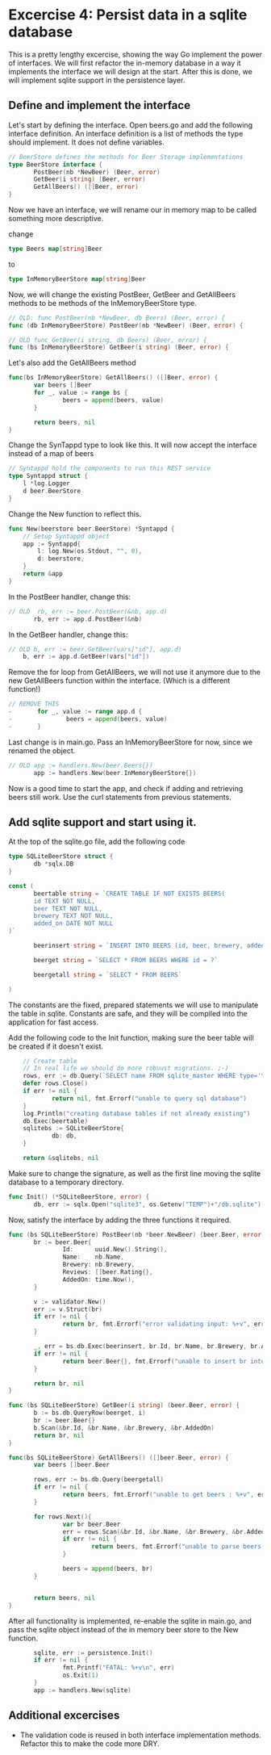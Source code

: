 # Excercise 4: Persist data in a sqlite database

This is a pretty lengthy excercise, showing the way Go implement the power of interfaces. We will first refactor the in-memory database in a way it implements the interface we will design at the start. After this is done, we will implement sqlite support in the persistence layer.

## Define and implement the interface

Let's start by defining the interface. Open beers.go and add the following interface definition. An interface definition is a list of methods the type should implement. It does not define variables.

```go
// BeerStore defines the methods for Beer Storage implementations
type BeerStore interface {
       PostBeer(nb *NewBeer) (Beer, error)
       GetBeer(i string) (Beer, error)
       GetAllBeers() ([]Beer, error)
}
```

Now we have an interface, we will rename our in memory map to be called something more descriptive.

change

```go
type Beers map[string]Beer
```

to

```go
type InMemoryBeerStore map[string]Beer
```

Now, we will change the existing PostBeer, GetBeer and GetAllBeers methods to be methods of the InMemoryBeerStore type.

```go
// OLD: func PostBeer(nb *NewBeer, db Beers) (Beer, error) {
func (db InMemoryBeerStore) PostBeer(nb *NewBeer) (Beer, error) {
```

```go
// OLD func GetBeer(i string, db Beers) (Beer, error) {
func (bs InMemoryBeerStore) GetBeer(i string) (Beer, error) {
```

Let's also add the GetAllBeers method

```go
func(bs InMemoryBeerStore) GetAllBeers() ([]Beer, error) {
       var beers []Beer
       for _, value := range bs {
               beers = append(beers, value)
       }

       return beers, nil
}
```

Change the SynTappd type to look like this. It will now accept the interface instead of a map of beers

```go
// Syntappd hold the components to run this REST service
type Syntappd struct {
    l *log.Logger
    d beer.BeerStore
}
```

Change the New function to reflect this.

```go
func New(beerstore beer.BeerStore) *Syntappd {
    // Setup Syntappd object
    app := Syntappd{
        l: log.New(os.Stdout, "", 0),
        d: beerstore,
    }
    return &app
}
```

In the PostBeer handler, change this:

```go
// OLD  rb, err := beer.PostBeer(&nb, app.d)
       rb, err := app.d.PostBeer(&nb)
```

In the GetBeer handler, change this:

```go
// OLD b, err := beer.GetBeer(vars["id"], app.d)
    b, err := app.d.GetBeer(vars["id"])
``` 

Remove the for loop from GetAllBeers, we will not use it anymore due to the new GetAllBeers function within the interface. (Which is a different function!)

```go
// REMOVE THIS
-       for _, value := range app.d {
-               beers = append(beers, value)
-       }
```

Last change is in main.go. Pass an InMemoryBeerStore for now, since we renamed the object.

```go
// OLD app := handlers.New(beer.Beers{})
       app := handlers.New(beer.InMemoryBeerStore{})
```

Now is a good time to start the app, and check if adding and retrieving beers still work. Use the curl statements from previous statements.

## Add sqlite support and start using it.

At the top of the sqlite.go file, add the following code

```go
type SQLiteBeerStore struct {
       db *sqlx.DB
}

const (
       beertable string = `CREATE TABLE IF NOT EXISTS BEERS(
       id TEXT NOT NULL,
       beer TEXT NOT NULL,
       brewery TEXT NOT NULL,
       added_on DATE NOT NULL
)`

       beerinsert string = `INSERT INTO BEERS (id, beer, brewery, added_on) VALUES (?, ?, ?, ?)`

       beerget string = `SELECT * FROM BEERS WHERE id = ?`

       beergetall string = `SELECT * FROM BEERS`

)
```

The constants are the fixed, prepared statements we will use to manipulate the table in sqlite. Constants are safe, and they will be compiled into the application for fast access.

Add the following code to the Init function, making sure the beer table will be created if it doesn't exist.

```go
    // Create table
    // In real life we should do more robuust migrations. ;-)
    rows, err := db.Query(`SELECT name FROM sqlite_master WHERE type='table' AND name='BEER';`)
    defer rows.Close()
    if err != nil {
            return nil, fmt.Errorf("unable to query sql database")
    }
    log.Println("creating database tables if not already existing")
    db.Exec(beertable)
    sqlitebs := SQLiteBeerStore{
            db: db,
    }

    return &sqlitebs, nil
```

Make sure to change the signature, as well as the first line moving the sqlite database to a temporary directory.

```go
func Init() (*SQLiteBeerStore, error) {
       db, err := sqlx.Open("sqlite3", os.Getenv("TEMP")+"/db.sqlite")
``` 

Now, satisfy the interface by adding the three functions it required.

```go
func (bs SQLiteBeerStore) PostBeer(nb *beer.NewBeer) (beer.Beer, error) {
       br := beer.Beer{
               Id:      uuid.New().String(),
               Name:    nb.Name,
               Brewery: nb.Brewery,
               Reviews: []beer.Rating{},
               AddedOn: time.Now(),
       }

       v := validator.New()
       err := v.Struct(br)
       if err != nil {
               return br, fmt.Errorf("error validating input: %+v", err)
       }

       _, err = bs.db.Exec(beerinsert, br.Id, br.Name, br.Brewery, br.AddedOn)
       if err != nil {
               return beer.Beer{}, fmt.Errorf("unable to insert br into database: %+v", err)
       }

       return br, nil
}

func (bs SQLiteBeerStore) GetBeer(i string) (beer.Beer, error) {
       b := bs.db.QueryRow(beerget, i)
       br := beer.Beer{}
       b.Scan(&br.Id, &br.Name, &br.Brewery, &br.AddedOn)
       return br, nil
}

func(bs SQLiteBeerStore) GetAllBeers() ([]beer.Beer, error) {
       var beers []beer.Beer

       rows, err := bs.db.Query(beergetall)
       if err != nil {
               return beers, fmt.Errorf("unable to get beers : %+v", err)
       }

       for rows.Next(){
               var br beer.Beer
               err = rows.Scan(&br.Id, &br.Name, &br.Brewery, &br.AddedOn)
               if err != nil {
                       return beers, fmt.Errorf("unable to parse beers : %+v", err)
               }

               beers = append(beers, br)
       }


       return beers, nil
}
```

After all functionality is implemented, re-enable the sqlite in main.go, and pass the sqlite object instead of the in memory beer store to the New function.

```go
       sqlite, err := persistence.Init()
       if err != nil {
               fmt.Printf("FATAL: %+v\n", err)
               os.Exit(1)
       }
       app := handlers.New(sqlite)
```

## Additional excercises
- The validation code is reused in both interface implementation methods. Refactor this to make the code more DRY.